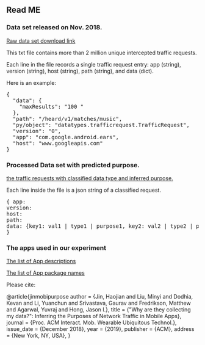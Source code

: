 ## Read ME


### Data set released on Nov. 2018.

[Raw data set download link](https://cmu.box.com/s/uwx90gwknygclykcp3k0gaphkd0f24p8)

This txt file contains more than 2 million unique intercepted traffic requests. 

Each line in the file records a single traffic request entry: app (string), version (string), host (string), path (string), and data (dict). 

Here is an example:

<pre>
{
  "data": {
    "maxResults": "100 "
  },
  "path": "/heard/v1/matches/music",
  "py/object": "datatypes.trafficrequest.TrafficRequest",
  "version": "0",
  "app": "com.google.android.ears",
  "host": "www.googleapis.com"
}
</pre>

### Processed Data set with predicted purpose.

[the traffic requests with classified data type and inferred purpose.](https://cmu.box.com/s/tlnsk6blcs6hp25cww8nogp70w1uzn9m)

Each line inside the file is a json string of a classified request.

<pre>
{ app:  
version: 
host:
path:
data: {key1: val1 | type1 | purpose1, key2: val2 | type2 | purpose2, ...}
}
</pre>


### The apps used in our experiment

[The list of App descriptions](https://cmu.box.com/s/gdt6ccpi6rbq57mdywv5uzanermia7lw)

[The list of App package names](https://cmu.box.com/s/y389k63nh2m3me7egn0xhtwy4idjcn0o)

Please cite: 

@article{jinmobipurpose
 author = {Jin, Haojian and Liu, Minyi and Dodhia, Kevan and Li, Yuanchun and Srivastava, Gaurav and Fredrikson, Matthew and Agarwal, Yuvraj and Hong, Jason I.},
 title = {"Why are they collecting my data?": Inferring the Purposes of Network Traffic in Mobile Apps},
 journal = {Proc. ACM Interact. Mob. Wearable Ubiquitous Technol.},
 issue_date = {December 2018},
 year = {2019},
 publisher = {ACM},
 address = {New York, NY, USA},
}